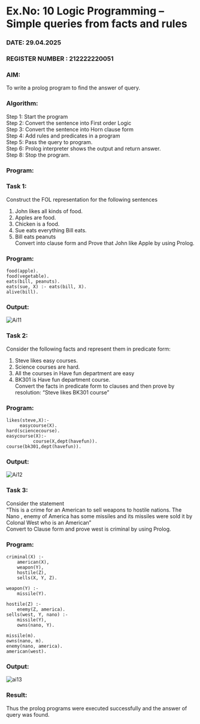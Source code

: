 # Ex.No: 10  Logic Programming –  Simple queries from facts and rules
### DATE: 29.04.2025                                                                      
### REGISTER NUMBER : 212222220051
### AIM: 
To write a prolog program to find the answer of query. 
###  Algorithm:
 Step 1: Start the program <br> 
 Step 2: Convert the sentence into First order Logic  <br> 
 Step 3:  Convert the sentence into Horn clause form  <br> 
 Step 4: Add rules and predicates in a program   <br> 
 Step 5:  Pass the query to program. <br> 
 Step 6: Prolog interpreter shows the output and return answer. <br> 
 Step 8:  Stop the program.
### Program:
### Task 1:
Construct the FOL representation for the following sentences <br> 
1.	John likes all kinds of food.  <br> 
2.	Apples are food.  <br> 
3.	Chicken is a food.  <br> 
4.	Sue eats everything Bill eats. <br> 
5.	 Bill eats peanuts  <br> 
   Convert into clause form and Prove that John like Apple by using Prolog. <br> 
### Program:
```
food(apple).
food(vegetable).
eats(bill, peanuts).
eats(sue, X) :- eats(bill, X).
alive(bill).
```
### Output:
![Ai11](https://github.com/user-attachments/assets/ca8b3ae5-999f-42a1-9586-7ca5d78cc3b6)

### Task 2:
Consider the following facts and represent them in predicate form: <br>              
1.	Steve likes easy courses. <br> 
2.	Science courses are hard. <br> 
3. All the courses in Have fun department are easy <br> 
4. BK301 is Have fun department course.<br> 
Convert the facts in predicate form to clauses and then prove by resolution: “Steve likes BK301 course”<br> 

### Program:
```
likes(steve,X):-
     easycourse(X).
hard(sciencecourse).
easycourse(X):-
          course(X,dept(havefun)).
course(bk301,dept(havefun)).
```
### Output:
![Ai12](https://github.com/user-attachments/assets/78b02570-aacc-477a-b36f-33ecfffe30e7)

### Task 3:
Consider the statement <br> 
“This is a crime for an American to sell weapons to hostile nations. The Nano , enemy of America has some missiles and its missiles were sold it by Colonal West who is an American” <br> 
Convert to Clause form and prove west is criminal by using Prolog.<br> 
### Program:
```
criminal(X) :- 
    american(X),
    weapon(Y),
    hostile(Z),
    sells(X, Y, Z).

weapon(Y) :- 
    missile(Y).

hostile(Z) :- 
    enemy(Z, america).  
sells(west, Y, nano) :- 
    missile(Y),
    owns(nano, Y).

missile(m).
owns(nano, m).
enemy(nano, america).
american(west).
```
### Output:
![ai13](https://github.com/user-attachments/assets/b9e869c7-f619-44b9-9c65-743306134269)

### Result:
Thus the prolog programs were executed successfully and the answer of query was found.
